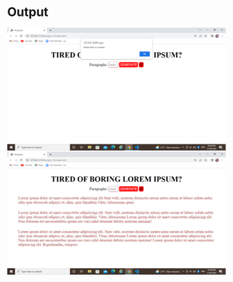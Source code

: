 <h1>Output</h1>
<img src="/images/Screenshot (188).png" alt="image">
<img src="/images/Screenshot (189).png" alt="image">
